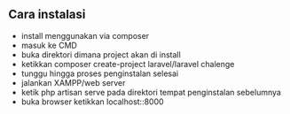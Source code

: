 
## Cara instalasi

<ul> 
    <li>install menggunakan via composer</li>
    <li>masuk ke CMD </li>
    <li>buka direktori dimana project akan di install </li>
    <li>ketikkan composer create-project laravel/laravel chalenge </li>
    <li>tunggu hingga proses penginstalan selesai </li>
    <li>jalankan XAMPP/web server </li>
    <li> ketik php artisan serve pada direktori tempat penginstalan sebelumnya</li>
    <li>buka browser ketikkan localhost::8000 </li>
</ul>
